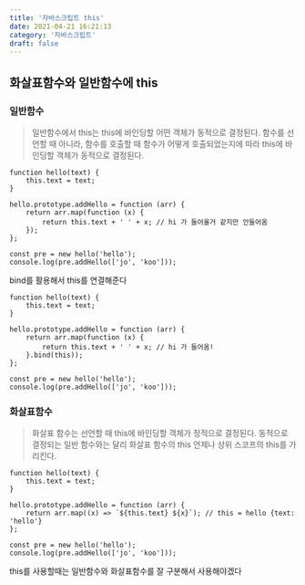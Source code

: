 ```yaml
---
title: '자바스크립트 this'
date: 2021-04-21 16:21:13
category: '자바스크립트'
draft: false
---
```


## 화살표함수와 일반함수에 this

### 일반함수
> 일반함수에서 this는 this에 바인딩할 어떤 객체가 동적으로 결정된다.
함수를 선언할 때 아니라, 함수를 호출할 때 함수가 어떻게 호출되었는지에 따라 this에 바인딩할 객체가 동적으로 결정된다.

```
function hello(text) {
    this.text = text;
}

hello.prototype.addHello = function (arr) {
    return arr.map(function (x) {
        return this.text + ' ' + x; // hi 가 들어올거 같지만 안들어옴
    });
};

const pre = new hello('hello');
console.log(pre.addHello(['jo', 'koo']));
```

bind를 활용해서 this를 연결해준다

```
function hello(text) {
    this.text = text;
}

hello.prototype.addHello = function (arr) {
    return arr.map(function (x) {
        return this.text + ' ' + x; // hi 가 들어옴!
    }.bind(this));
};

const pre = new hello('hello');
console.log(pre.addHello(['jo', 'koo']));
```


### 화살표함수

> 화살표 함수는 선언할 때 this에 바인딩할 객체가 정적으로 결정된다.
동적으로 결정되는 일반 함수와는 달리 화살표 함수의 this 언제나 상위 스코프의 this를 가리킨다.

```
function hello(text) {
    this.text = text;
}

hello.prototype.addHello = function (arr) {
    return arr.map((x) => `${this.text} ${x}`); // this = hello {text: 'hello'}
};

const pre = new hello('hello');
console.log(pre.addHello(['jo', 'koo']));
```


this를 사용할때는 일반함수와 화살표함수를 잘 구분해서 사용해야겠다
